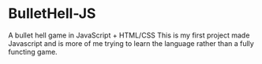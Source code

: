 # BulletHell-JS
 A bullet hell game in JavaScript + HTML/CSS
 This is my first project made Javascript and is more of me trying to learn the language rather than a fully functing game.
